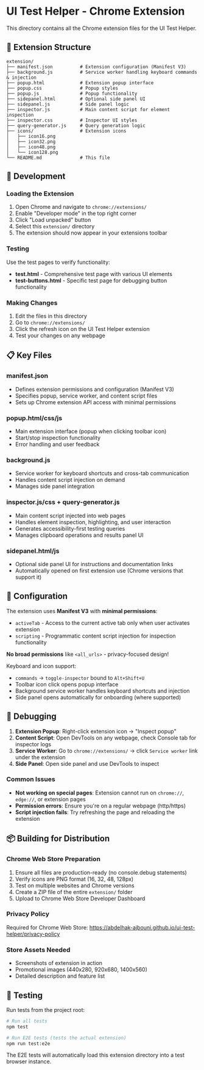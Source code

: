 # UI Test Helper - Chrome Extension

This directory contains all the Chrome extension files for the UI Test Helper.

## 📁 Extension Structure

```
extension/
├── manifest.json          # Extension configuration (Manifest V3)
├── background.js          # Service worker handling keyboard commands & injection
├── popup.html             # Extension popup interface
├── popup.css              # Popup styles
├── popup.js               # Popup functionality
├── sidepanel.html         # Optional side panel UI
├── sidepanel.js           # Side panel logic
├── inspector.js           # Main content script for element inspection
├── inspector.css          # Inspector UI styles
├── query-generator.js     # Query generation logic
├── icons/                 # Extension icons
│   ├── icon16.png
│   ├── icon32.png
│   ├── icon48.png
│   └── icon128.png
└── README.md              # This file
```

## 🚀 Development

### Loading the Extension

1. Open Chrome and navigate to `chrome://extensions/`
2. Enable "Developer mode" in the top right corner
3. Click "Load unpacked" button
4. Select this `extension/` directory
5. The extension should now appear in your extensions toolbar

### Testing

Use the test pages to verify functionality:

- **test.html** - Comprehensive test page with various UI elements
- **test-buttons.html** - Specific test page for debugging button functionality

### Making Changes

1. Edit the files in this directory
2. Go to `chrome://extensions/`
3. Click the refresh icon on the UI Test Helper extension
4. Test your changes on any webpage

## 📋 Key Files

### manifest.json
- Defines extension permissions and configuration (Manifest V3)
- Specifies popup, service worker, and content script files
- Sets up Chrome extension API access with minimal permissions

### popup.html/css/js
- Main extension interface (popup when clicking toolbar icon)
- Start/stop inspection functionality
- Error handling and user feedback

### background.js
- Service worker for keyboard shortcuts and cross-tab communication
- Handles content script injection on demand
- Manages side panel integration

### inspector.js/css + query-generator.js
- Main content script injected into web pages
- Handles element inspection, highlighting, and user interaction
- Generates accessibility-first testing queries
- Manages clipboard operations and results panel UI

### sidepanel.html/js
- Optional side panel UI for instructions and documentation links
- Automatically opened on first extension use (Chrome versions that support it)

## 🔧 Configuration

The extension uses **Manifest V3** with **minimal permissions**:
- `activeTab` - Access to the current active tab only when user activates extension
- `scripting` - Programmatic content script injection for inspection functionality

**No broad permissions** like `<all_urls>` - privacy-focused design!

Keyboard and icon support:
- `commands` → `toggle-inspector` bound to `Alt+Shift+U`
- Toolbar icon click opens popup interface
- Background service worker handles keyboard shortcuts and injection
- Side panel opens automatically for onboarding (where supported)

## 🐛 Debugging

1. **Extension Popup**: Right-click extension icon → "Inspect popup"
2. **Content Script**: Open DevTools on any webpage, check Console tab for inspector logs
3. **Service Worker**: Go to `chrome://extensions/` → click `Service worker` link under the extension
4. **Side Panel**: Open side panel and use DevTools to inspect

### Common Issues
- **Not working on special pages**: Extension cannot run on `chrome://`, `edge://`, or extension pages
- **Permission errors**: Ensure you're on a regular webpage (http/https)
- **Script injection fails**: Try refreshing the page and reloading the extension

## 📦 Building for Distribution

### Chrome Web Store Preparation
1. Ensure all files are production-ready (no console.debug statements)
2. Verify icons are PNG format (16, 32, 48, 128px)
3. Test on multiple websites and Chrome versions
4. Create a ZIP file of the entire `extension/` folder
5. Upload to Chrome Web Store Developer Dashboard

### Privacy Policy
Required for Chrome Web Store: https://abdelhak-ajbouni.github.io/ui-test-helper/privacy-policy

### Store Assets Needed
- Screenshots of extension in action
- Promotional images (440x280, 920x680, 1400x560)
- Detailed description and feature list

## 🧪 Testing

Run tests from the project root:

```bash
# Run all tests
npm test

# Run E2E tests (tests the actual extension)
npm run test:e2e
```

The E2E tests will automatically load this extension directory into a test browser instance. 